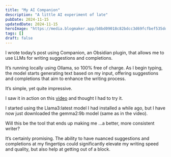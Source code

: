 ```yaml
---
title: "My AI Companion"
description: "A little AI experiment of late"
pubDate: 2024-11-15
updatedDate: 2024-11-15
heroImage: "https://media.blogmaker.app/b8bd09018c82bdcc3d69fcfbef535dd4.png"
tags: []
draft: false
---
```


I wrote today’s post using Companion, an Obsidian plugin, that allows me to use LLMs for writing suggestions and completions.

It’s running locally using Ollama, so 100% free of charge. As I begin typing, the model starts generating text based on my input, offering suggestions and completions that aim to enhance the writing process.

It’s simple, yet quite impressive.

I saw it in action on this [video](https://www.youtube.com/watch?v=bQ00X1Y6-YQ) and thought I had to try it.

I started using the Llama3:latest model I had installed a while ago, but I have now just downloaded the gemma2:9b model (same as in the video).

Will this be the tool that ends up making me …a better, more consistent writer?

It’s certainly promising. The ability to have nuanced suggestions and completions at my fingertips could significantly elevate my writing speed and quality, but also help at getting out of a block.